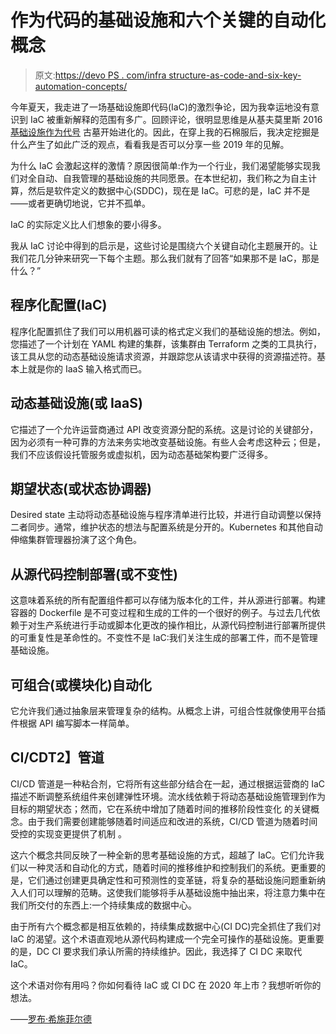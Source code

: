 # 作为代码的基础设施和六个关键的自动化概念

> 原文:[https://devo PS . com/infra structure-as-code-and-six-key-automation-concepts/](https://devops.com/infrastructure-as-code-and-six-key-automation-concepts/)

今年夏天，我走进了一场基础设施即代码(IaC)的激烈争论，因为我幸运地没有意识到 IaC 被重新解释的范围有多广。回顾评论，很明显思维是从基夫莫里斯 2016 [基础设施作为代号](https://www.amazon.com/Infrastructure-Code-Managing-Servers-Cloud/dp/1491924357/) 古墓开始进化的。因此，在穿上我的石棉服后，我决定挖掘是什么产生了如此广泛的观点，看看我是否可以分享一些 2019 年的见解。

为什么 IaC 会激起这样的激情？原因很简单:作为一个行业，我们渴望能够实现我们对全自动、自我管理的基础设施的共同愿景。在本世纪初，我们称之为自主计算，然后是软件定义的数据中心(SDDC)，现在是 IaC。可悲的是，IaC 并不是——或者更确切地说，它并不孤单。

IaC 的实际定义比人们想象的要小得多。

我从 IaC 讨论中得到的启示是，这些讨论是围绕六个关键自动化主题展开的。让我们花几分钟来研究一下每个主题。那么我们就有了回答“如果那不是 IaC，那是什么？”

## **程序化配置(IaC)**

程序化配置抓住了我们可以用机器可读的格式定义我们的基础设施的想法。例如，您描述了一个计划在 YAML 构建的集群，该集群由 Terraform 之类的工具执行，该工具从您的动态基础设施请求资源，并跟踪您从该请求中获得的资源描述符。基本上就是你的 IaaS 输入格式而已。  

## **动态基础设施(或 IaaS)**

它描述了一个允许运营商通过 API 改变资源分配的系统。这是讨论的关键部分，因为必须有一种可靠的方法来务实地改变基础设施。有些人会考虑这种云；但是，我们不应该假设托管服务或虚拟机，因为动态基础架构要广泛得多。  

## **期望状态(或状态协调器)**

Desired state 主动将动态基础设施与程序清单进行比较，并进行自动调整以保持二者同步。通常，维护状态的想法与配置系统是分开的。Kubernetes 和其他自动伸缩集群管理器扮演了这个角色。  

## **从源代码控制部署(或不变性)**

这意味着系统的所有配置组件都可以存储为版本化的工件，并从源进行部署。构建容器的 Dockerfile 是不可变过程和生成的工件的一个很好的例子。与过去几代依赖于对生产系统进行手动或脚本化更改的操作相比，从源代码控制进行部署所提供的可重复性是革命性的。不变性不是 IaC:我们关注生成的部署工件，而不是管理基础设施。  

## **可组合(或模块化)自动化**

它允许我们通过抽象层来管理复杂的结构。从概念上讲，可组合性就像使用平台插件根据 API 编写脚本一样简单。  

## **CI/CD**T2】管道

CI/CD 管道是一种粘合剂，它将所有这些部分结合在一起，通过根据运营商的 IaC 描述不断调整系统组件来创建弹性环境。流水线依赖于将动态基础设施管理到作为目标的期望状态；然而，它在系统中增加了随着时间的推移阶段性变化 的关键概念。由于我们需要创建能够随着时间适应和改进的系统，CI/CD 管道为随着时间受控的实现变更提供了机制 。

这六个概念共同反映了一种全新的思考基础设施的方式，超越了 IaC。它们允许我们以一种灵活和自动化的方式，随着时间的推移维护和控制我们的系统。更重要的是，它们通过创建更具确定性和可预测性的变革链，将复杂的基础设施问题重新纳入人们可以理解的范畴。这使我们能够将手从基础设施中抽出来，将注意力集中在我们所交付的东西上:一个持续集成的数据中心。

由于所有六个概念都是相互依赖的，持续集成数据中心(CI DC)完全抓住了我们对 IaC 的渴望。这个术语直观地从源代码构建成一个完全可操作的基础设施。更重要的是，DC CI 要求我们承认所需的持续维护。因此，我选择了 CI DC 来取代 IaC。

这个术语对你有用吗？你如何看待 IaC 或 CI DC 在 2020 年上市？我想听听你的想法。

——[罗布·希施菲尔德](https://devops.com/author/rob_hirschfeld/)